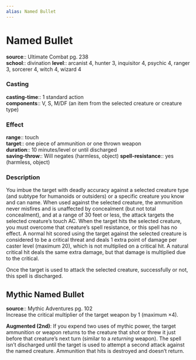 ```yaml
---
alias: Named Bullet
---
```


# Named Bullet 

**source**:: Ultimate Combat pg. 238  
**school**:: divination
**level**:: arcanist 4, hunter 3, inquisitor 4, psychic 4, ranger 3, sorcerer 4, witch 4, wizard 4

### Casting 

**casting-time**:: 1 standard action  
**components**:: V, S, M/DF (an item from the selected creature or creature type)

### Effect 

**range**:: touch  
**target**:: one piece of ammunition or one thrown weapon  
**duration**:: 10 minutes/level or until discharged  
**saving-throw**:: Will negates (harmless, object)
**spell-resistance**:: yes (harmless, object)

### Description 

You imbue the target with deadly accuracy against a selected creature type (and subtype for humanoids or outsiders) or a specific creature you know and can name. When used against the selected creature, the ammunition never misfires and is unaffected by concealment (but not total concealment), and at a range of 30 feet or less, the attack targets the selected creature’s touch AC. When the target hits the selected creature, you must overcome that creature’s spell resistance, or this spell has no effect. A normal hit scored using the target against the selected creature is considered to be a critical threat and deals 1 extra point of damage per caster level (maximum 20), which is not multiplied on a critical hit. A natural critical hit deals the same extra damage, but that damage is multiplied due to the critical.  
  
Once the target is used to attack the selected creature, successfully or not, this spell is discharged.

## Mythic Named Bullet 

**source**:: Mythic Adventures pg. 102  
Increase the critical multiplier of the target weapon by 1 (maximum ×4).  
  
**Augmented (2nd)**: If you expend two uses of mythic power, the target ammunition or weapon returns to the creature that shot or threw it just before that creature’s next turn (similar to a *returning* weapon). The spell isn’t discharged until the target is used to attempt a second attack against the named creature. Ammunition that hits is destroyed and doesn’t return.

